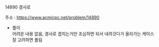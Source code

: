14890 경사로<br/>

주소 : <https://www.acmicpc.net/problem/14890><br/>

* 풀이<br/>
어려운 내용 없음, 경사로 겹치는거만 조심하면 되서 내려갓다가 올라가는 케이스 잘 고려하면 풀림